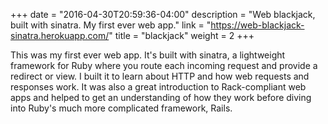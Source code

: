 +++
date = "2016-04-30T20:59:36-04:00"
description = "Web blackjack, built with sinatra. My first ever web app."
link = "https://web-blackjack-sinatra.herokuapp.com/"
title = "blackjack"
weight = 2
+++

This was my first ever web app. It's built with sinatra, a lightweight framework for Ruby where you route each incoming request and provide a redirect or view. I built it to learn about HTTP and how web requests and responses work. It was also a great introduction to Rack-compliant web apps and helped to get an understanding of how they work before diving into Ruby's much more complicated framework, Rails.
